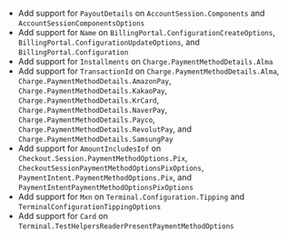 * Add support for `PayoutDetails` on `AccountSession.Components` and `AccountSessionComponentsOptions`
* Add support for `Name` on `BillingPortal.ConfigurationCreateOptions`, `BillingPortal.ConfigurationUpdateOptions`, and `BillingPortal.Configuration`
* Add support for `Installments` on `Charge.PaymentMethodDetails.Alma`
* Add support for `TransactionId` on `Charge.PaymentMethodDetails.Alma`, `Charge.PaymentMethodDetails.AmazonPay`, `Charge.PaymentMethodDetails.KakaoPay`, `Charge.PaymentMethodDetails.KrCard`, `Charge.PaymentMethodDetails.NaverPay`, `Charge.PaymentMethodDetails.Payco`, `Charge.PaymentMethodDetails.RevolutPay`, and `Charge.PaymentMethodDetails.SamsungPay`
* Add support for `AmountIncludesIof` on `Checkout.Session.PaymentMethodOptions.Pix`, `CheckoutSessionPaymentMethodOptionsPixOptions`, `PaymentIntent.PaymentMethodOptions.Pix`, and `PaymentIntentPaymentMethodOptionsPixOptions`
* Add support for `Mxn` on `Terminal.Configuration.Tipping` and `TerminalConfigurationTippingOptions`
* Add support for `Card` on `Terminal.TestHelpersReaderPresentPaymentMethodOptions`